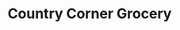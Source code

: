 ---
title: "Country Corner Grocery"
url: /cartersville/country-corner-grocery/
shop: convenience
---
